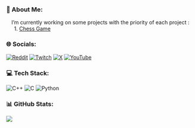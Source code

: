 ### 💫 About Me:  
&emsp;I’m currently working on some projects with the priority of each project :  
&emsp;&ensp;1. [Chess Game](https://github.com/AureleLaPoele/Chess)

### 🌐 Socials:
[![Reddit](https://img.shields.io/badge/Reddit-%23FF4500.svg?logo=Reddit&logoColor=white)](https://www.reddit.com/user/AureleLaPoele/) [![Twitch](https://img.shields.io/badge/Twitch-%239146FF.svg?logo=Twitch&logoColor=white)](https://twitch.tv/aurelelapoele) [![X](https://img.shields.io/badge/X-black.svg?logo=X&logoColor=white)](https://x.com/AureleLaPoele) [![YouTube](https://img.shields.io/badge/YouTube-%23FF0000.svg?logo=YouTube&logoColor=white)](https://www.youtube.com/@aurelelapoele2170) 

### 💻 Tech Stack:
![C++](https://img.shields.io/badge/c++-%2300599C.svg?style=for-the-badge&logo=c%2B%2B&logoColor=white) ![C](https://img.shields.io/badge/c-%2300599C.svg?style=for-the-badge&logo=c&logoColor=white) ![Python](https://img.shields.io/badge/python-3670A0?style=for-the-badge&logo=python&logoColor=ffdd54)
### 📊 GitHub Stats:
![](https://github-readme-stats.vercel.app/api/top-langs/?username=aurelelapoele&theme=dark&hide_border=true&include_all_commits=true&count_private=true&layout=compact)

